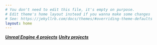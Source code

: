 ```yaml
---
# You don't need to edit this file, it's empty on purpose.
# Edit theme's home layout instead if you wanna make some changes
# See: https://jekyllrb.com/docs/themes/#overriding-theme-defaults
layout: home
---
```

<strong><em>[Unreal Engine 4 projects](/unreal/)</em></strong>
<strong><em>[Unity projects](/unity)</em></strong>
